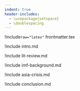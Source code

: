 ```yaml
---
indent: true
header-includes:
  - \usepackage{setspace}
  - \doublespacing
---
```


!include`raw="latex"` frontmatter.tex

!include intro.md

!include lit-review.md

!include imf-background.md

!include asia-crisis.md

!include conclusion.md
